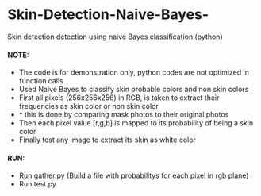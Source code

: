 # Skin-Detection-Naive-Bayes-
Skin detection detection using naive Bayes classification (python)

#### NOTE:
- The code is for demonstration only, python codes are not optimized in function calls
- Used Naive Bayes to classify skin probable colors and non skin colors
- First all pixels (256x256x256) in RGB, is taken to extract their frequencies as skin color or non skin color
- ^ this is done by comparing mask photos to their original photos
- Then each pixel value [r,g,b] is mapped to its probability of being a skin color
- Finally test any image to extract its skin as white color

#### RUN:
- Run gather.py (Build a file with probabilitys for each pixel in rgb plane)
- Run test.py
